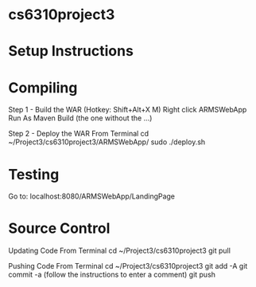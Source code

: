 # cs6310project3

# Setup Instructions



# Compiling

Step 1 - Build the WAR (Hotkey: Shift+Alt+X M)
	Right click ARMSWebApp
	Run As
	Maven Build (the one without the ...)

Step 2 - Deploy the WAR
	From Terminal
	cd ~/Project3/cs6310project3/ARMSWebApp/
	sudo ./deploy.sh

# Testing

Go to: localhost:8080/ARMSWebApp/LandingPage

# Source Control

Updating Code
	From Terminal
	cd ~/Project3/cs6310project3
	git pull

Pushing Code
	From Terminal
	cd ~/Project3/cs6310project3
	git add -A
	git commit -a (follow the instructions to enter a comment)
	git push
	
